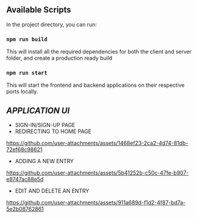 ## Available Scripts

In the project directory, you can run:

### `npm run build`

This will install all the required dependencies for both the client and server folder, and create a production ready build

### `npm run start`

This will start the frontend and backend applications on their respective ports locally.

## *APPLICATION UI*

* SIGN-IN/SIGN-UP PAGE
* REDIRECTING TO HOME PAGE
   
https://github.com/user-attachments/assets/1468ef23-2ca2-4d74-81db-72ef68c98621

* ADDING A NEW ENTRY

https://github.com/user-attachments/assets/5b41252b-c50c-47fe-b907-e8747ac88e5d

* EDIT AND DELETE AN ENTRY

https://github.com/user-attachments/assets/911a689d-f1d2-4f87-bd7a-5e2b08762861






